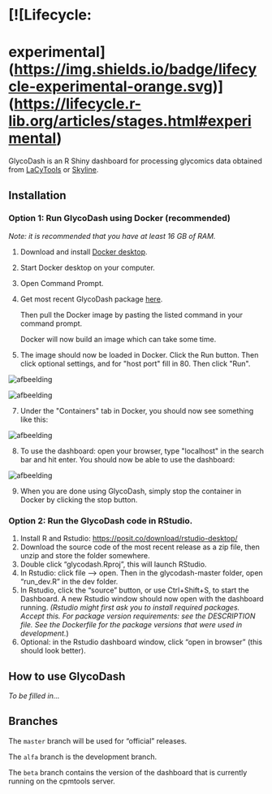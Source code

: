 # [![Lifecycle:
# experimental](https://img.shields.io/badge/lifecycle-experimental-orange.svg)](https://lifecycle.r-lib.org/articles/stages.html#experimental)

<!-- badges: end -->

GlycoDash is an R Shiny dashboard for processing glycomics data obtained from [LaCyTools](<https://pubs.acs.org/doi/10.1021/acs.jproteome.6b00171>) or [Skyline](<https://skyline.ms>).

## Installation

### Option 1: Run GlycoDash using Docker (recommended)
_Note: it is recommended that you have at least 16 GB of RAM._
1. Download and install [Docker desktop](https://www.docker.com/products/docker-desktop/).
2. Start Docker desktop on your computer.
3. Open Command Prompt.
4. Get most recent GlycoDash package [here](https://github.com/Center-for-Proteomics-and-Metabolomics/GlycoDash/pkgs/container/glycodash).

   Then pull the Docker image by pasting the listed command in your command prompt.
   
   Docker will now build an image which can take some time.
6. The image should now be loaded in Docker. Click the Run button. Then click optional settings, and for "host port" fill in 80. Then click "Run".

![afbeelding](https://github.com/Center-for-Proteomics-and-Metabolomics/GlycoDash/assets/105744767/1f626535-66c9-419e-9ca9-447213bef07d)

![afbeelding](https://github.com/Center-for-Proteomics-and-Metabolomics/GlycoDash/assets/105744767/439a415e-5d35-4180-a9c1-4457853e3f42)

7. Under the "Containers" tab in Docker, you should now see something like this:
   
![afbeelding](https://github.com/Center-for-Proteomics-and-Metabolomics/GlycoDash/assets/105744767/30c51e52-6e99-429c-bc14-edd9687dd25f)

8. To use the dashboard: open your browser, type "localhost" in the search bar and hit enter. You should now be able to use the dashboard:

![afbeelding](https://github.com/Center-for-Proteomics-and-Metabolomics/GlycoDash/assets/105744767/7c838f22-c035-4d7c-bd06-20f92174df1d)


9. When you are done using GlycoDash, simply stop the container in Docker by clicking the stop button.


### Option 2: Run the GlycoDash code in RStudio.

1.  Install R and Rstudio: <https://posit.co/download/rstudio-desktop/>
2.  Download the source code of the most recent release as a zip file, then unzip and
    store the folder somewhere.
3.  Double click “glycodash.Rproj”, this will launch RStudio.
4.  In Rstudio: click file –\> open. Then in the glycodash-master
    folder, open “run_dev.R” in the dev folder.
5.  In Rstudio, click the “source” button, or use Ctrl+Shift+S, to start
    the Dashboard. A new Rstudio window should now open with the
    dashboard running. *(Rstudio might first ask you to install required
    packages. Accept this. For package version requirements: see the DESCRIPTION
    file. See the Dockerfile for the package versions that were used in development.*)
7.  Optional: in the Rstudio dashboard window, click “open in browser”
    (this should look better). 

## How to use GlycoDash
_To be filled in..._

## Branches

The ```master``` branch will be used for “official” releases.

The ```alfa``` branch is the development branch.

The ```beta``` branch contains the version of the dashboard that is currently
running on the cpmtools server.
